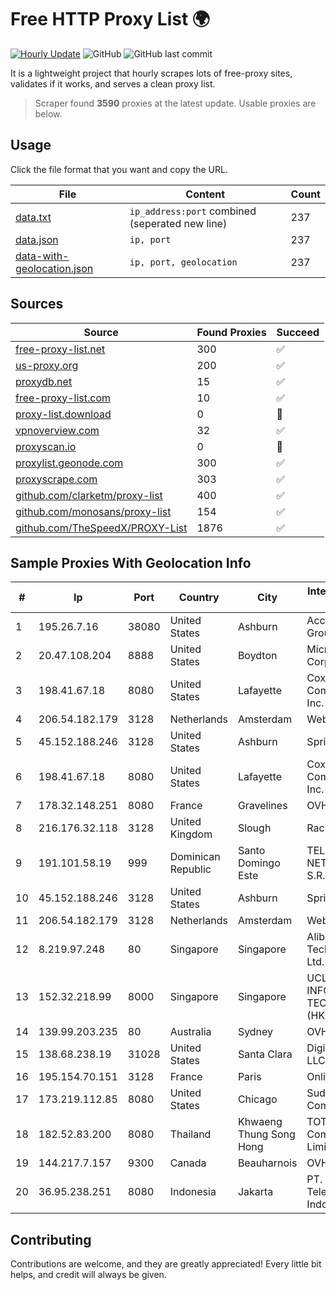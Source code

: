 
# Free HTTP Proxy List 🌍

[![Hourly Update](https://github.com/mertguvencli/http-proxy-list/actions/workflows/main.yml/badge.svg?branch=main)](https://github.com/mertguvencli/http-proxy-list/actions/workflows/main.yml)
![GitHub](https://img.shields.io/github/license/mertguvencli/http-proxy-list)
![GitHub last commit](https://img.shields.io/github/last-commit/mertguvencli/http-proxy-list)

It is a lightweight project that hourly scrapes lots of free-proxy sites, validates if it works, and serves a clean proxy list.


> Scraper found **3590** proxies at the latest update. Usable proxies are below.

## Usage

Click the file format that you want and copy the URL.


|File|Content|Count|
|----|-------|-----|
|[data.txt](https://raw.githubusercontent.com/mertguvencli/http-proxy-list/main/proxy-list/data.txt)|`ip_address:port` combined (seperated new line)|237|
|[data.json](https://raw.githubusercontent.com/mertguvencli/http-proxy-list/main/proxy-list/data.json)|`ip, port`|237|
|[data-with-geolocation.json](https://raw.githubusercontent.com/mertguvencli/http-proxy-list/main/proxy-list/data-with-geolocation.json)|`ip, port, geolocation`|237|

## Sources

|Source|Found Proxies|Succeed|
|------|-------------|-------|
|[free-proxy-list.net](https://free-proxy-list.net)|300|✅|
|[us-proxy.org](https://www.us-proxy.org)|200|✅|
|[proxydb.net](http://proxydb.net)|15|✅|
|[free-proxy-list.com](https://free-proxy-list.com/?page=&port=&type%5B%5D=http&type%5B%5D=https&up_time=0&search=Search)|10|✅|
|[proxy-list.download](https://www.proxy-list.download/HTTP)|0|🚫|
|[vpnoverview.com](https://vpnoverview.com/privacy/anonymous-browsing/free-proxy-servers)|32|✅|
|[proxyscan.io](https://www.proxyscan.io)|0|🚫|
|[proxylist.geonode.com](https://proxylist.geonode.com/api/proxy-list?limit=300&page=1&sort_by=lastChecked&sort_type=desc&protocols=http,https)|300|✅|
|[proxyscrape.com](https://api.proxyscrape.com/v2/?request=displayproxies&protocol=http&timeout=10000&country=all&ssl=all&anonymity=all)|303|✅|
|[github.com/clarketm/proxy-list](https://raw.githubusercontent.com/clarketm/proxy-list/master/proxy-list-raw.txt)|400|✅|
|[github.com/monosans/proxy-list](https://raw.githubusercontent.com/monosans/proxy-list/main/proxies/http.txt)|154|✅|
|[github.com/TheSpeedX/PROXY-List](https://raw.githubusercontent.com/TheSpeedX/PROXY-List/master/http.txt)|1876|✅|


## Sample Proxies With Geolocation Info

|#|Ip|Port|Country|City|Internet Service Provider|
|-|--|----|-------|----|-------------------------|
|1|195.26.7.16|38080|United States|Ashburn|Access2.IT Group B.V.|
|2|20.47.108.204|8888|United States|Boydton|Microsoft Corporation|
|3|198.41.67.18|8080|United States|Lafayette|Cox Communications Inc.|
|4|206.54.182.179|3128|Netherlands|Amsterdam|Webzilla B.V.|
|5|45.152.188.246|3128|United States|Ashburn|Sprint|
|6|198.41.67.18|8080|United States|Lafayette|Cox Communications Inc.|
|7|178.32.148.251|8080|France|Gravelines|OVH SAS|
|8|216.176.32.118|3128|United Kingdom|Slough|Rackdog, LLC|
|9|191.101.58.19|999|Dominican Republic|Santo Domingo Este|TELERY NETWORKS, S.R.L|
|10|45.152.188.246|3128|United States|Ashburn|Sprint|
|11|206.54.182.179|3128|Netherlands|Amsterdam|Webzilla B.V.|
|12|8.219.97.248|80|Singapore|Singapore|Alibaba (US) Technology Co., Ltd.|
|13|152.32.218.99|8000|Singapore|Singapore|UCLOUD INFORMATION TECHNOLOGY (HK) LIMITED|
|14|139.99.203.235|80|Australia|Sydney|OVH SAS|
|15|138.68.238.19|31028|United States|Santa Clara|DigitalOcean, LLC|
|16|195.154.70.151|3128|France|Paris|Online S.A.S.|
|17|173.219.112.85|8080|United States|Chicago|Suddenlink Communications|
|18|182.52.83.200|8080|Thailand|Khwaeng Thung Song Hong|TOT Public Company Limited|
|19|144.217.7.157|9300|Canada|Beauharnois|OVH SAS|
|20|36.95.238.251|8080|Indonesia|Jakarta|PT. Telekomunikasi Indonesia|



## Contributing

Contributions are welcome, and they are greatly appreciated! Every
little bit helps, and credit will always be given.

